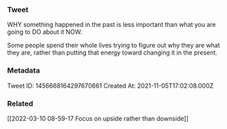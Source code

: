 ### Tweet
WHY something happened in the past is less important than what you are going to DO about it NOW.

Some people spend their whole lives trying to figure out why they are what they are, rather than putting that energy toward changing it in the present.

### Metadata
Tweet ID: 1456668164297670661
Created At: 2021-11-05T17:02:08.000Z

### Related
[[2022-03-10 08-59-17 Focus on upside rather than downside]]

